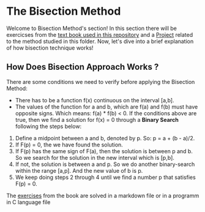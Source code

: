 # The Bisection Method

Welcome to Bisection Method's section! In this section there will be exercicses from the [text book used in this repository](https://drive.google.com/file/d/1qTyRvL0rwDiC3Ki8AEHKxQVENtCQenei/view?usp=sharing)
and a [Project](projectSection01/) related to the method studied in this folder. Now, let's dive into a brief explanation of how bisection technique works!

## How Does Bisection Approach Works ?
There are some conditions we need to verify before applying the Bisection Method:
  - There has to be a function f(x) continuous on the interval [a,b].
  - The values of the function for a and b, which are f(a) and f(b) must have opposite signs. Which means: f(a) * f(b) < 0.
If the conditions above are true, then we find a solution for f(x) = 0 through a **Binary Search** following the steps below:
  1. Define a midpoint between a and b, denoted by p. So: p = a + (b - a)/2.
  2. If F(p) = 0, the we have found the solution.
  3. If F(p) has the same sign of F(a), then the solution is between p and b. So we search for the solution in the new interval which is [p,b].
  4. If not, the solution is between a and p. So we do another binary-search within the range [a,p]. And the new value of b is p.
  5. We keep doing steps 2 through 4 until we find a number p that satisfies F(p) = 0.

The [exercises](exercises/) from the book are solved in a markdown file or in a programm in C language file
